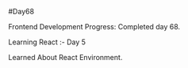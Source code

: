 #Day68

Frontend Development Progress: Completed day 68.

Learning React :- Day 5

Learned About React Environment.
